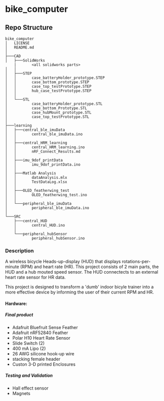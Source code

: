 # bike_computer

## Repo Structure
```
bike_computer
│   LICENSE
│   README.md
│   
├───CAD
│   ├───SolidWorks
    |       <all solidworks parts>
│   │
│   ├───STEP
│   │       case_batteryHolder_prototype.STEP
│   │       case_bottom_prototype.STEP
│   │       case_top_testPrototype.STEP
│   │       hub_case_testPrototype.STEP
│   │
│   └───STL
│           case_batteryHolder_prototype.STL
│           case_bottom_Prototype.STL
│           case_hubMount_prototype.STL
│           case_top_testPrototype.STL
│
├───learning
│   ├───central_ble_imuData
│   │       central_ble_imuData.ino
│   │
│   ├───central_HRM_learning
│   │       central_HRM_learning.ino
│   │       nRF_Connect_Results.md
│   │
│   ├───imu_9dof_printData
│   │       imu_9dof_printData.ino
│   │
│   ├───Matlab Analysis
│   │       dataAnalysis.mlx
│   │       TestDataLog.xlsx
│   │
│   ├───OLED_featherwing_test
│   │       OLED_featherwing_test.ino
│   │
│   └───peripheral_ble_imuData
│           peripheral_ble_imuData.ino
│
└───SRC
    ├───central_HUD
    │       central_HUD.ino
    │
    └───peripheral_hubSensor
            peripheral_hubSensor.ino
```

### Description

A wireless bicycle Heads-up-display (HUD) that displays rotations-per-minute (RPM) and heart rate (HR). This project consists of 2 main parts, the HUD and a hub mouted speed sensor. The HUD connectects to an external heart rate sensor for HR data.

This project is designed to transform a 'dumb' indoor bicyle trainer into a more effective device by informing the user of their current RPM and HR.

#### Hardware:

##### Final product
- Adafruit Bluefruit Sense Feather
- Adafruit nRF52840 Feather
- Polar H10 Heart Rate Sensor
- Slide Switch (2)
- 400 mA Lipo (2)
- 26 AWG silicone hook-up wire
- stacking female header
- Custon 3-D printed Enclosures

##### Testing and Validation
- Hall effect sensor
- Magnets